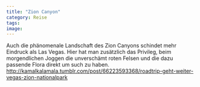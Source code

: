 ```yaml
---
title: "Zion Canyon"
category: Reise
tags: 
image: 
---
```


Auch die phänomenale Landschaft des Zion Canyons schindet mehr Eindruck als Las Vegas. Hier hat man zusätzlich das Privileg, beim morgendlichen Joggen die unverschämt roten Felsen und die dazu passende Flora direkt um such zu haben.  
<http://kamalkalamala.tumblr.com/post/66223593368/roadtrip-geht-weiter-vegas-zion-nationalpark>